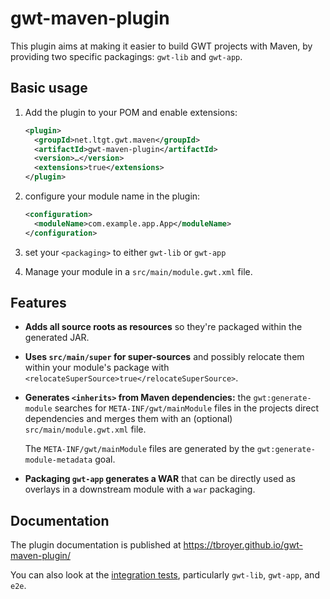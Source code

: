 gwt-maven-plugin
================

This plugin aims at making it easier to build GWT projects with Maven, by providing two specific packagings: `gwt-lib` and `gwt-app`.

Basic usage
-----------

1. Add the plugin to your POM and enable extensions:

    ```xml
    <plugin>
      <groupId>net.ltgt.gwt.maven</groupId>
      <artifactId>gwt-maven-plugin</artifactId>
      <version>…</version>
      <extensions>true</extensions>
    </plugin>
    ```

2. configure your module name in the plugin:

    ```xml
    <configuration>
      <moduleName>com.example.app.App</moduleName>
    </configuration>
    ```

3. set your `<packaging>` to either `gwt-lib` or `gwt-app`

4. Manage your module in a `src/main/module.gwt.xml` file.

Features
--------

* **Adds all source roots as resources** so they're packaged within the generated JAR.

* **Uses `src/main/super` for super-sources** and possibly relocate them within your module's package
  with `<relocateSuperSource>true</relocateSuperSource>`.

* **Generates `<inherits>` from Maven dependencies:** the `gwt:generate-module` searches for
  `META-INF/gwt/mainModule` files in the projects direct dependencies and merges them with an
  (optional) `src/main/module.gwt.xml` file.

  The `META-INF/gwt/mainModule` files are generated by the `gwt:generate-module-metadata` goal.

* **Packaging `gwt-app` generates a WAR** that can be directly used as overlays in a downstream
  module with a `war` packaging.

Documentation
-------------

The plugin documentation is published at https://tbroyer.github.io/gwt-maven-plugin/

You can also look at the [integration tests](https://github.com/tbroyer/gwt-maven-plugin/tree/master/src/it),
particularly `gwt-lib`, `gwt-app`, and `e2e`.
